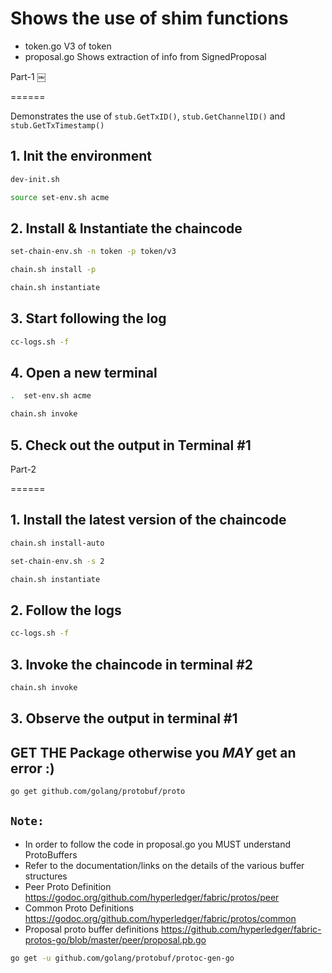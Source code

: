 # Shows the use of shim functions

- token.go      V3 of token
- proposal.go   Shows extraction of info from SignedProposal

Part-1
￼

======

Demonstrates the use of `stub.GetTxID()`, `stub.GetChannelID()` and `stub.GetTxTimestamp()`

## 1. Init the environment

```sh
dev-init.sh

source set-env.sh acme
```

## 2. Install & Instantiate the chaincode

```sh
set-chain-env.sh -n token -p token/v3

chain.sh install -p

chain.sh instantiate 
```

## 3. Start following the log

```sh
cc-logs.sh -f
```

## 4. Open a new terminal

```sh
.  set-env.sh acme

chain.sh invoke
```

## 5. Check out the output in Terminal #1

Part-2

======

## 1. Install the latest version of the chaincode

```sh
chain.sh install-auto

set-chain-env.sh -s 2

chain.sh instantiate
```

## 2. Follow the logs

```sh
cc-logs.sh -f
```

## 3. Invoke the chaincode in terminal #2

```sh
chain.sh invoke
```

## 3. Observe the output in terminal #1

## GET THE Package otherwise you *MAY* get an error :)

```sh
go get github.com/golang/protobuf/proto
```

## `Note:`

- In order to follow the code in proposal.go you MUST understand ProtoBuffers
- Refer to the documentation/links on the details of the various buffer structures
- Peer Proto Definition
<https://godoc.org/github.com/hyperledger/fabric/protos/peer>
- Common Proto Definitions
<https://godoc.org/github.com/hyperledger/fabric/protos/common>
- Proposal proto buffer definitions
<https://github.com/hyperledger/fabric-protos-go/blob/master/peer/proposal.pb.go>

```sh
go get -u github.com/golang/protobuf/protoc-gen-go
```
